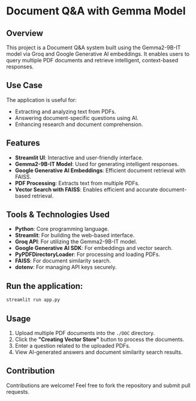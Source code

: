 # Document Q&A with Gemma Model

## Overview

This project is a Document Q&A system built using the Gemma2-9B-IT model via Groq and Google Generative AI embeddings. It enables users to query multiple PDF documents and retrieve intelligent, context-based responses.

## Use Case

The application is useful for:

- Extracting and analyzing text from PDFs.
- Answering document-specific questions using AI.
- Enhancing research and document comprehension.

## Features

- **Streamlit UI**: Interactive and user-friendly interface.
- **Gemma2-9B-IT Model**: Used for generating intelligent responses.
- **Google Generative AI Embeddings**: Efficient document retrieval with FAISS.
- **PDF Processing**: Extracts text from multiple PDFs.
- **Vector Search with FAISS**: Enables efficient and accurate document-based retrieval.

## Tools & Technologies Used

- **Python**: Core programming language.
- **Streamlit**: For building the web-based interface.
- **Groq API**: For utilizing the Gemma2-9B-IT model.
- **Google Generative AI SDK**: For embeddings and vector search.
- **PyPDFDirectoryLoader**: For processing and loading PDFs.
- **FAISS**: For document similarity search.
- **dotenv**: For managing API keys securely.

## Run the application:
   ```bash
   streamlit run app.py
   ```

## Usage

1. Upload multiple PDF documents into the `./DOC` directory.
2. Click the **"Creating Vector Store"** button to process the documents.
3. Enter a question related to the uploaded PDFs.
4. View AI-generated answers and document similarity search results.

## Contribution

Contributions are welcome! Feel free to fork the repository and submit pull requests.




